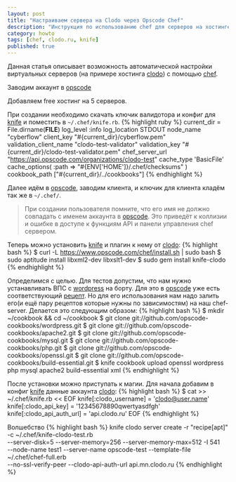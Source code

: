 ```yaml
---
layout: post
title: "Настраиваем сервера на Clodo через Opscode Chef"
description: "Инструкция по использованию chef для серверов на хостинге Clodo.ru"
category: howto
tags: [chef, clodo.ru, knife]
published: true
---
```


Данная статья описывает возможность автоматической настройки виртуальных серверов (на примере хостинга [clodo][]) с помощью [chef](http://www.opscode.com).

Заводим аккаунт в [opscode][]

Добавляем free хостинг на 5 серверов.

При создании необходимо скачать ключик валидотора и конфиг для [knife][] и поместить в `~/.chef/knife.rb`.
{% highlight ruby %}
current_dir = File.dirname(__FILE__)
log_level                :info
log_location             STDOUT
node_name                "cyberflow"
client_key               "#{current_dir}/cyberflow.pem"
validation_client_name   "clodo-test-validator"
validation_key           "#{current_dir}/clodo-test-validator.pem"
chef_server_url          "https://api.opscode.com/organizations/clodo-test"
cache_type               'BasicFile'
cache_options( :path => "#{ENV['HOME']}/.chef/checksums" )
cookbook_path            ["#{current_dir}/../cookbooks"]
{% endhighlight %}

Далее идём в [opscode][], заводим клиента, и ключик для клиента кладём так же в `~/.chef/`.
<!-- more -->
>  При создании пользователя помните, что его имя не должно совпадать с именем аккаунта в [opscode][]. Это приведёт к коллизии и ошибке в доступе к функциям API и панели управления chef сервером.

Теперь можно установить [knife][] и плагин к нему от [clodo][]:
{% highlight bash %}
$ curl -L https://www.opscode.com/chef/install.sh | sudo bash
$ sudo aptitude install libxml2-dev libxslt1-dev
$ sudo gem install knife-clodo
{% endhighlight %}

Определимся с целью. Для тестов допустим, что нам нужно устанавливать ВПС с [wordpress][] на борту. Для это в [opscode][] уже есть соответствующий [рецепт](https://github.com/opscode-cookbooks/wordpress). Но для его использования нам надо залить его(и ещё пару рецептов которые нужны по зависимостям) на наш chef-server. Делается это следующим образом:
{% highlight bash %}
$ mkdir ~/cookbook && cd ~/cookbook
$ git clone git://github.com/opscode-cookbooks/wordpress.git
$ git clone git://github.com/opscode-cookbooks/apache2.git
$ git clone git://github.com/opscode-cookbooks/mysql.git
$ git clone git://github.com/opscode-cookbooks/php.git
$ git clone git://github.com/opscode-cookbooks/openssl.git
$ git clone git://github.com/opscode-cookbooks/build-essential.git
$ knife cookbook upload openssl wordpress php mysql apache2 build-essential xml
{% endhighlight %}

После установки можно приступать к магии. Для начала добавим в конфиг [knife][] данные аккаунта [clodo][]:
{% highlight bash %}
$ cat >> ~/.chef/knife.rb << EOF
knife[:clodo_username] =         'clodo@user.name' 
knife[:clodo_api_key]   =        '12345678890qwertyasdfgh'
knife[:clodo_api_auth_url]      = 'api.clodo.ru'
EOF
{% endhighlight %}


Волшебство
{% highlight bash %}
knife clodo server create -r "recipe[apt]" -c ~/.chef/knife-clodo-test.rb \
--server-disk=5 --server-memory=256 --server-memory-max=512 -I 541 \
--node-name test1 --server-name opscode-test --template-file ~/.chef/chef-full.erb \
--no-ssl-verify-peer --clodo-api-auth-url api.mn.clodo.ru
{% endhighlight %}

[opscode]:	http://www.opscode.com/	      	     	    "Opscode" 
[knife]:	http://wiki.opscode.com/display/chef/Knife/ "Knife"
[clodo]:	http://clodo.ru/			    "Clodo.ru"
[wordpress]:    http://wordpress.org/ 			    "WordPress"
